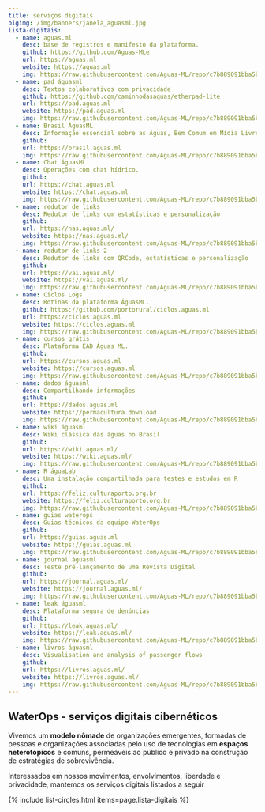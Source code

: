 ```yaml
---
title: serviços digitais
bigimg: /img/banners/janela_aguasml.jpg
lista-digitais:
  - name: aguas.ml
    desc: base de registros e manifesto da plataforma.
    github: https://github.com/Aguas-MLe
    url: https://aguas.ml
    website: https://aguas.ml
    img: https://raw.githubusercontent.com/Aguas-ML/repo/c7b889091bba5bf1404feb0a20d438df2d37907d/img/icons/branblue/icone_hidricos-branblue-14.svg
  - name: pad águasml
    desc: Textos colaborativos com privacidade
    github: https://github.com/caminhodasaguas/etherpad-lite
    url: https://pad.aguas.ml
    website: https://pad.aguas.ml
    img: https://raw.githubusercontent.com/Aguas-ML/repo/c7b889091bba5bf1404feb0a20d438df2d37907d/img/icons/branblack/icones_hidricos-branblack-07.svg
  - name: Brasil ÁguasML
    desc: Informação essencial sobre as Águas, Bem Comum em Mídia Livre
    github: 
    url: https://brasil.aguas.ml
    img: https://raw.githubusercontent.com/Aguas-ML/repo/c7b889091bba5bf1404feb0a20d438df2d37907d/img/icons/precolors/icone_pty-precolors-20.svg
  - name: Chat ÁguasML
    desc: Operações com chat hídrico.
    github: 
    url: https://chat.aguas.ml
    website: https://chat.aguas.ml
    img: https://raw.githubusercontent.com/Aguas-ML/repo/c7b889091bba5bf1404feb0a20d438df2d37907d/img/icons/brancolors/icones_hidricos-brancolors-20.svg
  - name: redutor de links
    desc: Redutor de links com estatísticas e personalização
    github: 
    url: https://nas.aguas.ml/
    website: https://nas.aguas.ml/
    img: https://raw.githubusercontent.com/Aguas-ML/repo/c7b889091bba5bf1404feb0a20d438df2d37907d/img/icons/precolors/icone_pty-precolors-13.svg
  - name: redutor de links 2
    desc: Redutor de links com QRCode, estatísticas e personalização
    github: 
    url: https://vai.aguas.ml/
    website: https://vai.aguas.ml/
    img: https://raw.githubusercontent.com/Aguas-ML/repo/c7b889091bba5bf1404feb0a20d438df2d37907d/img/icons/precolors/icone_pty-precolors-25.svg
  - name: Ciclos Logs
    desc: Rotinas da plataforma ÁguasML.
    github: https://github.com/portorural/ciclos.aguas.ml
    url: https://ciclos.aguas.ml
    website: https://ciclos.aguas.ml
    img: https://raw.githubusercontent.com/Aguas-ML/repo/c7b889091bba5bf1404feb0a20d438df2d37907d/img/icons/precolors/icone_pty-precolors-03.svg
  - name: cursos grátis
    desc: Plataforma EAD Águas ML.
    github: 
    url: https://cursos.aguas.ml
    website: https://cursos.aguas.ml
    img: https://raw.githubusercontent.com/Aguas-ML/repo/c7b889091bba5bf1404feb0a20d438df2d37907d/img/icons/precolors/icone_pty-precolors-05.svg
  - name: dados águasml
    desc: Compartilhando informações
    github: 
    url: https://dados.aguas.ml
    website: https://permacultura.download
    img: https://raw.githubusercontent.com/Aguas-ML/repo/c7b889091bba5bf1404feb0a20d438df2d37907d/img/icons/precolors/icone_pty-precolors-08.svg
  - name: wiki águasml
    desc: Wiki clássica das águas no Brasil
    github: 
    url: https://wiki.aguas.ml/
    website: https://wiki.aguas.ml/
    img: https://raw.githubusercontent.com/Aguas-ML/repo/c7b889091bba5bf1404feb0a20d438df2d37907d/img/icons/branblack/icones_hidricos-branblack-08.svg
  - name: R águaLab
    desc: Uma instalação compartilhada para testes e estudos em R
    github: 
    url: https://feliz.culturaporto.org.br
    website: https://feliz.culturaporto.org.br
    img: https://raw.githubusercontent.com/Aguas-ML/repo/c7b889091bba5bf1404feb0a20d438df2d37907d/img/icons/precolors/icone_pty-precolors-15.svg
  - name: guias waterops
    desc: Guias técnicos da equipe WaterOps
    github: 
    url: https://guias.aguas.ml
    website: https://guias.aguas.ml
    img: https://raw.githubusercontent.com/Aguas-ML/repo/c7b889091bba5bf1404feb0a20d438df2d37907d/img/icons/pretrans/icone_hidricos-pretrans-flora_folhagem.svg
  - name: journal águasml
    desc: Teste pré-lançamento de uma Revista Digital
    github: 
    url: https://journal.aguas.ml/
    website: https://journal.aguas.ml/
    img: https://raw.githubusercontent.com/Aguas-ML/repo/c7b889091bba5bf1404feb0a20d438df2d37907d/img/icons/precolors/icone_pty-precolors-11.svg
  - name: leak águasml
    desc: Plataforma segura de denúncias
    github: 
    url: https://leak.aguas.ml/
    website: https://leak.aguas.ml/
    img: https://raw.githubusercontent.com/Aguas-ML/repo/c7b889091bba5bf1404feb0a20d438df2d37907d/img/icons/brancolors/icones_hidricos-brancolors-06.svg
  - name: livros águasml
    desc: Visualisation and analysis of passenger flows
    github: 
    url: https://livros.aguas.ml/
    website: https://livros.aguas.ml/
    img: https://raw.githubusercontent.com/Aguas-ML/repo/c7b889091bba5bf1404feb0a20d438df2d37907d/img/icons/precolors/icone_pty-precolors-18.svg
---
```


##  WaterOps - serviços digitais cibernéticos

Vivemos um **modelo nômade** de organizações emergentes, formadas de pessoas e organizações associadas pelo uso de tecnologias em **espaços heterotópicos** e comuns, permeáveis ao público e privado na construção de estratégias de sobrevivência.

Interessados em nossos movimentos, envolvimentos, liberdade e privacidade, mantemos os serviços digitais listados a seguir


{% include list-circles.html items=page.lista-digitais %}




<br>
